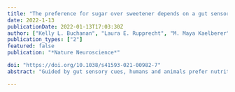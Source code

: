 ```yaml
---
title: "The preference for sugar over sweetener depends on a gut sensor cell"
date: 2022-1-13
publicationDate: 2022-01-13T17:03:30Z
author: ["Kelly L. Buchanan", "Laura E. Rupprecht", "M. Maya Kaelberer", "Atharva Sahasrabudhe", "Marguerita E. Klein", "Jorge A. Villalobos", "Winston W. Liu", "Annabelle Yang", "Justin Gelman", "Seongjun Park", "Polina Anikeeva", "Diego V. Bohórquez"]
publication_types: ["2"]
featured: false
publication: "*Nature Neuroscience*"

doi: "https://doi.org/10.1038/s41593-021-00982-7"
abstract: "Guided by gut sensory cues, humans and animals prefer nutritive sugars over non-caloric sweeteners, but how the gut steers such preferences remains unknown. In the intestine, neuropod cells synapse with vagal neurons to convey sugar stimuli to the brain within seconds. Here, we found that cholecystokinin (CCK)-labeled duodenal neuropod cells differentiate and transduce luminal stimuli from sweeteners and sugars to the vagus nerve using sweet taste receptors and sodium glucose transporters. The two stimulus types elicited distinct neural pathways: while sweetener stimulated purinergic neurotransmission, sugar stimulated glutamatergic neurotransmission. To probe the contribution of these cells to behavior, we developed optogenetics for the gut lumen by engineering a flexible fiberoptic. We showed that preference for sugar over sweetener in mice depends on neuropod cell glutamatergic signaling. By swiftly discerning the precise identity of nutrient stimuli, gut neuropod cells serve as the entry point to guide nutritive choices."

---
```

